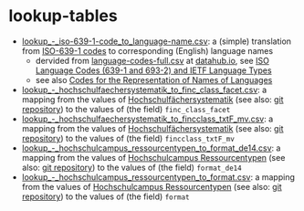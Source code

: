 # lookup-tables

* [lookup_-_iso-639-1-code_to_language-name.csv](lookup/lookup_-_iso-639-1-code_to_language-name.csv): a (simple) translation from [ISO-639-1 codes](https://en.wikipedia.org/wiki/List_of_ISO_639-1_codes) to corresponding (English) language names
   * dervided from [language-codes-full.csv](https://datahub.io/core/language-codes/r/language-codes-full.csv) at [datahub.io](https://datahub.io), see [ISO Language Codes (639-1 and 693-2) and IETF Language Types](https://datahub.io/core/language-codes)
   * see also [Codes for the Representation of Names of Languages](https://www.loc.gov/standards/iso639-2/php/code_list.php)
* [lookup_-_hochschulfaechersystematik_to_finc_class_facet.csv](lookup/lookup_-_hochschulfaechersystematik_to_finc_class_facet.csv): a mapping from the values of [Hochschulfächersystematik](https://w3id.org/kim/hochschulfaechersystematik/scheme) (see also: [git repository](https://github.com/dini-ag-kim/hochschulfaechersystematik)) to the values of (the field) ```finc_class_facet```
* [lookup_-_hochschulfaechersystematik_to_fincclass_txtF_mv.csv](lookup/lookup_-_hochschulfaechersystematik_to_fincclass_txtF_mv.csv): a mapping from the values of [Hochschulfächersystematik](https://w3id.org/kim/hochschulfaechersystematik/scheme) (see also: [git repository](https://github.com/dini-ag-kim/hochschulfaechersystematik)) to the values of (the field) ```fincclass_txtF_mv```
* [lookup_-_hochschulcampus_ressourcentypen_to_format_de14.csv](lookup/lookup_-_hochschulcampus_ressourcentypen_to_format_de14.csv): a mapping from the values of [Hochschulcampus Ressourcentypen](https://w3id.org/kim/hcrt/scheme) (see also: [git repository](https://github.com/dini-ag-kim/hcrt)) to the values of (the field) ```format_de14```
* [lookup_-_hochschulcampus_ressourcentypen_to_format.csv](lookup/lookup_-_hochschulcampus_ressourcentypen_to_format.csv): a mapping from the values of [Hochschulcampus Ressourcentypen](https://w3id.org/kim/hcrt/scheme) (see also: [git repository](https://github.com/dini-ag-kim/hcrt)) to the values of (the field) ```format```

